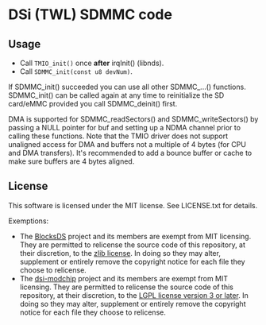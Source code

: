 # DSi (TWL) SDMMC code

## Usage
* Call `TMIO_init()` once **after** irqInit() (libnds).
* Call `SDMMC_init(const u8 devNum)`.

If SDMMC_init() succeeded you can use all other SDMMC_...() functions. SDMMC_init() can be called again at any time to reinitialize the SD card/eMMC provided you call SDMMC_deinit() first.

DMA is supported for SDMMC_readSectors() and SDMMC_writeSectors() by passing a NULL pointer for buf and setting up a NDMA channel prior to calling these functions. Note that the TMIO driver does not support unaligned access for DMA and buffers not a multiple of 4 bytes (for CPU and DMA transfers). It's recommended to add a bounce buffer or cache to make sure buffers are 4 bytes aligned.

## License
This software is licensed under the MIT license. See LICENSE.txt for details.

Exemptions:
* The [BlocksDS](https://github.com/blocksds) project and its members are exempt from MIT licensing. They are permitted to relicense the source code of this repository, at their discretion, to the [zlib license](https://zlib.net/zlib_license.html). In doing so they may alter, supplement or entirely remove the copyright notice for each file they choose to relicense.
* The [dsi-modchip](https://github.com/dsi-modchip) project and its members are exempt from MIT licensing. They are permitted to relicense the source code of this repository, at their discretion, to the [LGPL license version 3 or later](https://www.gnu.org/licenses/lgpl-3.0.html). In doing so they may alter, supplement or entirely remove the copyright notice for each file they choose to relicense.